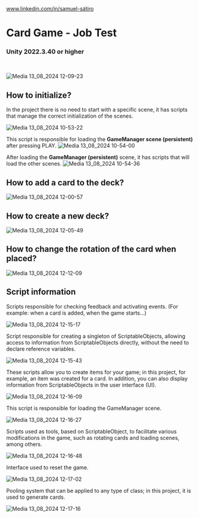 www.linkedin.com/in/samuel-sátiro
<h1>Card Game - Job Test</h1>
<h3>Unity 2022.3.40 or higher</h3>

<br>

![Media 13_08_2024 12-09-23](https://github.com/user-attachments/assets/adb5d8dd-a12a-4ac1-ac8c-ee19f54b2d86)

<h2>How to initialize?</h2>
In the project there is no need to start with a specific scene, it has scripts that manage the correct initialization of the scenes. <br>

![Media 13_08_2024 10-53-22](https://github.com/user-attachments/assets/cfef4a4f-fe67-45a1-895e-5d07ade7d803)

This script is responsible for loading the <b>GameManager scene (persistent)</b> after pressing PLAY.
![Media 13_08_2024 10-54-00](https://github.com/user-attachments/assets/09ab9eea-8aad-44c1-8151-605ece398cdb)

After loading the <b>GameManager (persistent)</b> scene, it has scripts that will load the other scenes.
![Media 13_08_2024 10-54-36](https://github.com/user-attachments/assets/6a72a00c-5e2b-4874-9ae1-976d1dd0d1b6)

<h2>How to add a card to the deck?</h2>

![Media 13_08_2024 12-00-57](https://github.com/user-attachments/assets/72da6b11-6dda-4336-85df-a217c0e967e8)

<h2>How to create a new deck?</h2>

![Media 13_08_2024 12-05-49](https://github.com/user-attachments/assets/61585067-f323-47ca-aaf7-e278078567ec)

<h2>How to change the rotation of the card when placed?</h2>

![Media 13_08_2024 12-12-09](https://github.com/user-attachments/assets/9c4b1564-23a5-481b-b51c-d89310c4342f)

<h2>Script information</h2>

Scripts responsible for checking feedback and activating events. (For example: when a card is added, when the game starts...)

![Media 13_08_2024 12-15-17](https://github.com/user-attachments/assets/2c5ab955-9745-4f58-bac2-e5a1a276e32f)

Script responsible for creating a singleton of ScriptableObjects, allowing access to information from ScriptableObjects directly, without the need to declare reference variables.

![Media 13_08_2024 12-15-43](https://github.com/user-attachments/assets/67f276f8-293a-41bb-b64a-aac041389338)

These scripts allow you to create items for your game; in this project, for example, an item was created for a card. In addition, you can also display information from ScriptableObjects in the user interface (UI).

![Media 13_08_2024 12-16-09](https://github.com/user-attachments/assets/5a331b5a-06a4-4b6b-b4e4-f40c10ace292)

This script is responsible for loading the GameManager scene.

![Media 13_08_2024 12-16-27](https://github.com/user-attachments/assets/3393876e-263f-4ae7-8e4f-2c59f7ad99a2)

Scripts used as tools, based on ScriptableObject, to facilitate various modifications in the game, such as rotating cards and loading scenes, among others.

![Media 13_08_2024 12-16-48](https://github.com/user-attachments/assets/8a468bfb-de1d-40fa-ac11-064e16785114)

Interface used to reset the game.

![Media 13_08_2024 12-17-02](https://github.com/user-attachments/assets/b5d8150a-9000-46de-a0e3-2296a6e493f6)

Pooling system that can be applied to any type of class; in this project, it is used to generate cards.

![Media 13_08_2024 12-17-16](https://github.com/user-attachments/assets/5a0edb35-05be-4faf-81e8-9cb4bf217d31)

